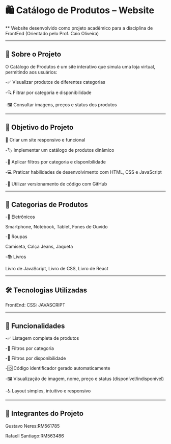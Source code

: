 # 🛍️ Catálogo de Produtos – Website
** Website desenvolvido como projeto acadêmico para a disciplina de FrontEnd
(Orientado pelo Prof. Caio Oliveira)

---

## 📌 Sobre o Projeto
O Catálogo de Produtos é um site interativo que simula uma loja virtual, permitindo aos usuários:

-✅ Visualizar produtos de diferentes categorias

-🔍 Filtrar por categoria e disponibilidade

-🖼️ Consultar imagens, preços e status dos produtos

---

## 🚀 Objetivo do Projeto
📱 Criar um site responsivo e funcional

-🏷️ Implementar um catálogo de produtos dinâmico

-🎯 Aplicar filtros por categoria e disponibilidade

-💻 Praticar habilidades de desenvolvimento com HTML, CSS e JavaScript

-🔗 Utilizar versionamento de código com GitHub

---

## 🛒 Categorias de Produtos

-📱 Eletrônicos

Smartphone, Notebook, Tablet, Fones de Ouvido

-👕 Roupas

Camiseta, Calça Jeans, Jaqueta

-📚 Livros

Livro de JavaScript, Livro de CSS, Livro de React

---

## 🛠️ Tecnologias Utilizadas
FrontEnd:
CSS:
JAVASCRIPT

---

## 🧠 Funcionalidades

-✅ Listagem completa de produtos

-🔎 Filtros por categoria

-🛒 Filtros por disponibilidade

-🆔 Código identificador gerado automaticamente

-🖼️ Visualização de imagem, nome, preço e status (disponível/indisponível)

-♿ Layout simples, intuitivo e responsivo

---

## 💼 Integrantes do Projeto

Gustavo Neres:RM561785

Rafaell Santiago:RM563486
